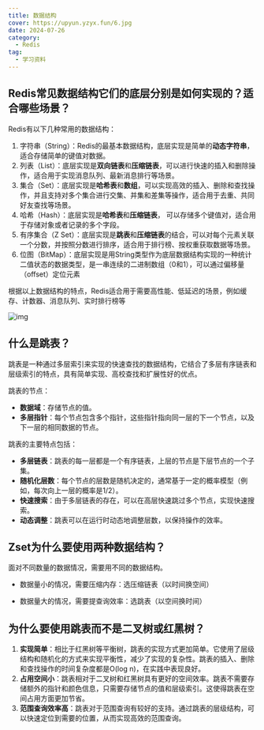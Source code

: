 ```yaml
---
title: 数据结构
cover: https://upyun.yzyx.fun/6.jpg
date: 2024-07-26
category:
  - Redis
tag:
  - 学习资料
---
```


<!-- more -->
## Redis常见数据结构它们的底层分别是如何实现的？适合哪些场景？

Redis有以下几种常用的数据结构：

1. 字符串（String）：Redis的最基本数据结构，底层实现是简单的**动态字符串**，适合存储简单的键值对数据。
2. 列表（List）：底层实现是**双向链表**和**压缩链表**，可以进行快速的插入和删除操作，适合用于实现消息队列、最新消息排行等场景。
3. 集合（Set）：底层实现是**哈希表**和**数组**，可以实现高效的插入、删除和查找操作，并且支持对多个集合进行交集、并集和差集等操作，适合用于去重、共同好友查找等场景。
4. 哈希（Hash）：底层实现是**哈希表**和**压缩链表**， 可以存储多个键值对，适合用于存储对象或者记录的多个字段。
5. 有序集合（Z Set）：底层实现是**跳表**和**压缩链表**的结合，可以对每个元素关联一个分数，并按照分数进行排序，适合用于排行榜、按权重获取数据等场景。
6. 位图（BitMap）：底层实现是用String类型作为底层数据结构实现的一种统计二值状态的数据类型，是一串连续的二进制数组（0和1），可以通过偏移量（offset）定位元素

根据以上数据结构的特点，Redis适合用于需要高性能、低延迟的场景，例如缓存、计数器、消息队列、实时排行榜等

![img](\assets\9fa26a74965efbf0f56b707a03bb9b7f-20230309232459468.png)

## 什么是跳表？

​	跳表是一种通过多层索引来实现的快速查找的数据结构，它结合了多层有序链表和层级索引的特点，具有简单实现、高校查找和扩展性好的优点。

跳表的节点：

- **数据域**：存储节点的值。
- **多层指针**：每个节点包含多个指针，这些指针指向同一层的下一个节点，以及下一层的相同数据的节点。

跳表的主要特点包括：

- **多层链表**：跳表的每一层都是一个有序链表，上层的节点是下层节点的一个子集。
- **随机化层数**：每个节点的层数是随机决定的，通常基于一定的概率模型（例如，每次向上一层的概率是1/2）。
- **快速搜索**：由于多层链表的存在，可以在高层快速跳过多个节点，实现快速搜索。
- **动态调整**：跳表可以在运行时动态地调整层数，以保持操作的效率。

## Zset为什么要使用两种数据结构？

面对不同数量的数据情况，需要用不同的数据结构。

- 数据量小的情况，需要压缩内存：选压缩链表（以时间换空间）

- 数据量大的情况，需要提查询效率：选跳表（以空间换时间）

## 为什么要使用跳表而不是二叉树或红黑树？

1. **实现简单**：相比于红黑树等平衡树，跳表的实现方式更加简单。它使用了层级结构和随机化的方式来实现平衡性，减少了实现的复杂性。跳表的插入、删除和查找操作的时间复杂度都是O(log n)，在实践中表现良好。
2. **占用空间小**：跳表相对于二叉树和红黑树具有更好的空间效率。跳表不需要存储额外的指针和颜色信息，只需要存储节点的值和层级索引。这使得跳表在空间占用方面更加节省。
3. **范围查询效率高**：跳表对于范围查询有较好的支持。通过跳表的层级结构，可以快速定位到需要的位置，从而实现高效的范围查询。


